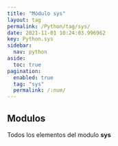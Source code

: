 ```yaml
---
title: "Módulo sys"
layout: tag
permalink: /Python/tag/sys/
date: 2021-11-01 10:24:03.996962
key: Python.sys
sidebar: 
  nav: python
aside: 
  toc: true
pagination: 
  enabled: true
  tag: "sys"
  permalink: /:num/
---
```


<h2>Modulos</h2>
Todos los elementos del modulo <strong>sys</strong>
